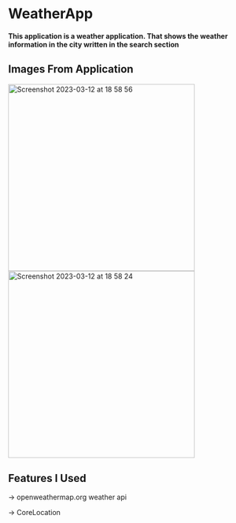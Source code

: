 
# WeatherApp

#### This application is a weather application. That shows the weather information in the city written in the search section

## Images From Application 

<img width="379" alt="Screenshot 2023-03-12 at 18 58 56" src="https://user-images.githubusercontent.com/96244256/224556879-a038270e-c705-422b-844a-f7d3fd088604.png"> <img width="379" alt="Screenshot 2023-03-12 at 18 58 24" src="https://user-images.githubusercontent.com/96244256/224556886-0264d57e-b5e3-4250-8150-9ea6f73e75cc.png">


## Features I Used

-> openweathermap.org weather api

-> CoreLocation
